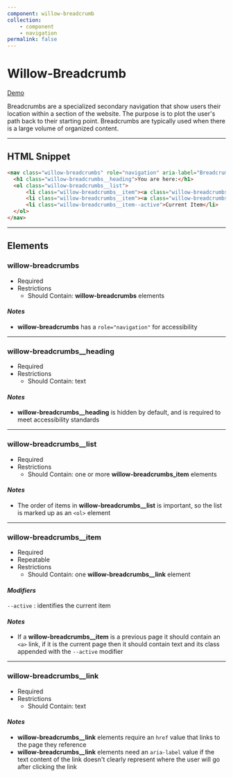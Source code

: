 ```yaml
---
component: willow-breadcrumb
collection: 
    - component
    - navigation
permalink: false
---
```

# **Willow-Breadcrumb**

[Demo](http://codepen.io/team/UnumUX/pen/aJpbyK)

Breadcrumbs are a specialized secondary navigation that show users their location within a section of the website. The purpose is to plot the user's path back to their starting point. Breadcrumbs are typically used when there is a large volume of organized content.

---

## HTML Snippet

```html
<nav class="willow-breadcrumbs" role="navigation" aria-label="Breadcrumb Navigation">
  <h1 class="willow-breadcrumbs__heading">You are here:</h1>
  <ol class="willow-breadcrumbs__list">
      <li class="willow-breadcrumbs__item"><a class="willow-breadcrumbs__link" href="" aria-label="">Nav Item 1</a></li>
      <li class="willow-breadcrumbs__item"><a class="willow-breadcrumbs__link" href="" aria-label="">Nav Item 2</a></li>
      <li class="willow-breadcrumbs__item--active">Current Item</li>
  </ol>
</nav>
```

---

## Elements

### willow-breadcrumbs

- Required
- Restrictions
  - Should Contain: **willow-breadcrumbs** elements

#### _Notes_

- **willow-breadcrumbs** has a `role="navigation"` for accessibility

---

### willow-breadcrumbs__heading

- Required
- Restrictions
  - Should Contain: text

#### _Notes_

- **willow-breadcrumbs__heading** is hidden by default, and is required to meet accessibility standards

---

### willow-breadcrumbs__list

- Required
- Restrictions
  - Should Contain: one or more **willow-breadcrumbs_item** elements

#### _Notes_

- The order of items in **willow-breadcrumbs__list** is important, so the list is marked up as an `<ol>` element

---

### willow-breadcrumbs__item

- Required
- Repeatable
- Restrictions
  - Should Contain: one **willow-breadcrumbs__link** element

#### _Modifiers_

`--active` : identifies the current item

#### _Notes_

- If a **willow-breadcrumbs__item** is a previous page it should contain an `<a>` link, if it is the current page then it should contain text and its class appended with the `--active` modifier

---

### willow-breadcrumbs__link

- Required
- Restrictions
  - Should Contain: text

#### _Notes_

- **willow-breadcrumbs__link** elements require an `href` value that links to the page they reference
- **willow-breadcrumbs__link** elements need an `aria-label` value if the text content of the link doesn't clearly represent where the user will go after clicking the link